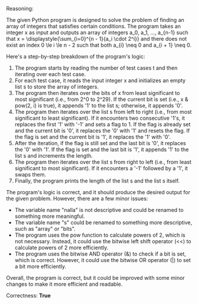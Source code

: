 Reasoning:

The given Python program is designed to solve the problem of finding an array of integers that satisfies certain conditions. The program takes an integer x as input and outputs an array of integers a_0, a_1, ..., a_{n-1} such that x = \displaystyle{\sum_{i=0}^{n - 1}{a_i \cdot 2^i}} and there does not exist an index 0 \le i \le n - 2 such that both a_{i} \neq 0 and a_{i + 1} \neq 0.

Here's a step-by-step breakdown of the program's logic:

1. The program starts by reading the number of test cases t and then iterating over each test case.
2. For each test case, it reads the input integer x and initializes an empty list s to store the array of integers.
3. The program then iterates over the bits of x from least significant to most significant (i.e., from 2^0 to 2^29). If the current bit is set (i.e., x & pow(2, i) is true), it appends '1' to the list s; otherwise, it appends '0'.
4. The program then iterates over the list s from left to right (i.e., from most significant to least significant). If it encounters two consecutive '1's, it replaces the first '1' with '-1' and sets a flag to 1. If the flag is already set and the current bit is '0', it replaces the '0' with '1' and resets the flag. If the flag is set and the current bit is '1', it replaces the '1' with '0'.
5. After the iteration, if the flag is still set and the last bit is '0', it replaces the '0' with '1'. If the flag is set and the last bit is '1', it appends '1' to the list s and increments the length.
6. The program then iterates over the list s from right to left (i.e., from least significant to most significant). If it encounters a '-1' followed by a '1', it swaps them.
7. Finally, the program prints the length of the list s and the list s itself.

The program's logic is correct, and it should produce the desired output for the given problem. However, there are a few minor issues:

* The variable name "nalla" is not descriptive and could be renamed to something more meaningful.
* The variable name "s" could be renamed to something more descriptive, such as "array" or "bits".
* The program uses the pow function to calculate powers of 2, which is not necessary. Instead, it could use the bitwise left shift operator (<<) to calculate powers of 2 more efficiently.
* The program uses the bitwise AND operator (&) to check if a bit is set, which is correct. However, it could use the bitwise OR operator (|) to set a bit more efficiently.

Overall, the program is correct, but it could be improved with some minor changes to make it more efficient and readable.

Correctness: **True**
